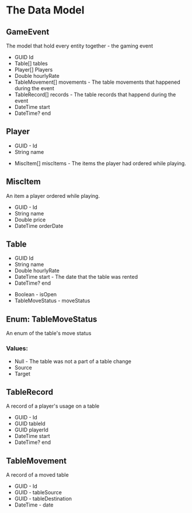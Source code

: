 # The Data Model #

## GameEvent ##

The model that hold every entity together - the gaming event

* GUID Id
* Table[] tables
* Player[] Players
* Double hourlyRate
* TableMovement[] movements - The table movements that happened during the event
* TableRecord[] records - The table records that happend during the event
* DateTime start
* DateTime? end

## Player ##

* GUID - Id
* String name
<!--* TableRecord[] records - The player's table playing records-->
* MiscItem[] miscItems - The items the player had ordered while playing.

## MiscItem ##

An item a player ordered while playing.

* GUID - Id
* String name
* Double price
* DateTime orderDate

## Table ##

* GUID Id
* String name
* Double hourlyRate
* DateTime start - The date that the table was rented
* DateTime? end
<!--* TableRecord[] records - The table records of this table-->
* Boolean - isOpen
* TableMoveStatus - moveStatus

## Enum: TableMoveStatus ##

An enum of the table's move status

### Values:

* Null - The table was not a part of a table change
* Source
* Target

## TableRecord ##

A record of a player's usage on a table

* GUID - Id
* GUID tableId
* GUID playerId
* DateTime start
* DateTime? end

## TableMovement ##

A record of a moved table

* GUID - Id
* GUID - tableSource
* GUID - tableDestination
* DateTime - date
